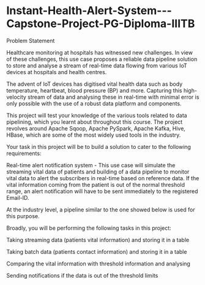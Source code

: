 # Instant-Health-Alert-System---Capstone-Project-PG-Diploma-IIITB

Problem Statement

Healthcare monitoring at hospitals has witnessed new challenges. In view of these challenges, this use case proposes a reliable data pipeline solution to store and analyse a stream of real-time data flowing from various IoT devices at hospitals and health centres. 

 

The advent of IoT devices has digitised vital health data such as body temperature, heartbeat, blood pressure (BP) and more. Capturing this high-velocity stream of data and analysing these in real-time with minimal error is only possible with the use of a robust data platform and components. 

 

This project will test your knowledge of the various tools related to data pipelining, which you learnt about throughout this course. The project revolves around Apache Sqoop, Apache PySpark, Apache Kafka, Hive, HBase, which are some of the most widely used tools in the industry.

 

Your task in this project will be to build a solution to cater to the following requirements:

 

Real-time alert notification system - This use case will simulate the streaming vital data of patients and building of a data pipeline to monitor vital data to alert the subscribers in real-time based on reference data. If the vital information coming from the patient is out of the normal threshold range, an alert notification will have to be sent immediately to the registered Email-ID.

 

At the industry level, a pipeline similar to the one showed below is used for this purpose.

Broadly, you will be performing the following tasks in this project:

Taking streaming data (patients vital information) and storing it in a table

Taking batch data (patients contact information) and storing it in a table

Comparing the vital information with threshold information and analysing

Sending notifications if the data is out of the threshold limits
